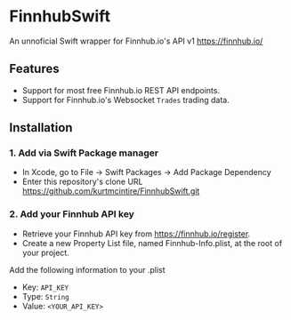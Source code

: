 # FinnhubSwift
An unnoficial Swift wrapper for Finnhub.io's API v1
https://finnhub.io/

## Features

* Support for most free Finnhub.io REST API endpoints.
* Support for Finnhub.io's Websocket `Trades` trading data.

## Installation
### 1. Add via Swift Package manager

* In Xcode, go to File -> Swift Packages -> Add Package Dependency
* Enter this repository's clone URL https://github.com/kurtmcintire/FinnhubSwift.git

### 2. Add your Finnhub API key

* Retrieve your Finnhub API key from https://finnhub.io/register.
* Create a new Property List file, named Finnhub-Info.plist, at the root of your project.

Add the following information to your .plist
* Key: `API_KEY`
* Type: `String`
* Value: `<YOUR_API_KEY>`
